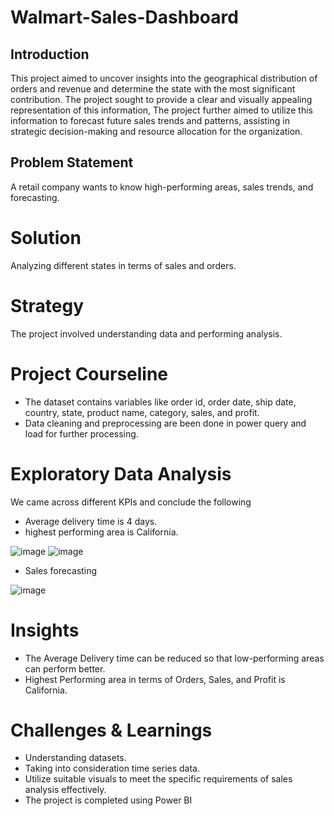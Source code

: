 # Walmart-Sales-Dashboard
## Introduction
This project aimed to uncover insights into the geographical distribution of orders and revenue and determine the state with the most significant contribution. The project sought to provide a clear and visually appealing representation of this information, The project further aimed to utilize this information to forecast future sales trends and patterns, assisting in strategic decision-making and resource allocation for the organization.
## Problem Statement
A retail company wants to know high-performing areas, sales trends, and forecasting.
# Solution
Analyzing different states in terms of sales and orders.
# Strategy
The project involved understanding data and performing analysis.

# Project Courseline
* The dataset contains variables like order id, order date, ship date, country, state, product name, category, sales, and profit.
* Data cleaning and preprocessing are been done in power query and load for further processing.
# Exploratory Data Analysis
We came across different KPIs and conclude the following
* Average delivery time is 4 days.
* highest performing area is California.

![image](https://github.com/SyedShoeb149/Walmart-Sales-Dashboard/assets/112200757/c241e82e-3dae-4a81-aa64-fac89c4bc355)
![image](https://github.com/SyedShoeb149/Walmart-Sales-Dashboard/assets/112200757/ee82e228-e9b4-4476-9b7f-6a706922846e)


* Sales forecasting

![image](https://github.com/SyedShoeb149/Walmart-Sales-Dashboard/assets/112200757/e74cb6f6-bba7-42c6-8b02-c6058c233bab)

# Insights 
* The Average Delivery time can be reduced so that low-performing areas can perform better.
* Highest Performing area in terms of Orders, Sales, and Profit is California.

# Challenges & Learnings
* Understanding datasets.
* Taking into consideration time series data.
* Utilize suitable visuals to meet the specific requirements of sales analysis effectively.
* The project is completed using Power BI
